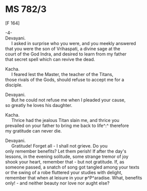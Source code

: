 # MS 782/3

[F 164]

-4- \
Devayani. \
&nbsp;&nbsp;&nbsp;&nbsp;&nbsp;I asked in surprise who you were, and you meekly answered \
that you were the son of Vrihaspati, a divine sage at the \
court of the God Indra, and desired to learn from my father \
that secret spell which can revive the dead. 

Kacha. \
&nbsp;&nbsp;&nbsp;&nbsp;&nbsp;I feared lest the Master, the teacher of the Titans, \
those rivals of the Gods, should refuse to accept me for a \
disciple. 

Devayani. \
&nbsp;&nbsp;&nbsp;&nbsp;&nbsp;But he could not refuse me when I pleaded your cause, \
so greatly he loves his daughter. 

Kacha. \
&nbsp;&nbsp;&nbsp;&nbsp;&nbsp;Thrice had the jealous Titan slain me, and thrice you \
prevailed on your father to bring me back to life^:^ therefore \
my gratitude can never die. 

Devayani. \
&nbsp;&nbsp;&nbsp;&nbsp;&nbsp;Gratitude! Forget all - I shall not grieve. Do you \
only remember benefits? Let them perish! If after the day's \
lessons, in the evening solitude, some strange tremor of joy \
shook your heart, remember that - but not gratitude. If, as \
someone passed, a snatch of song got tangled among your texts \
or the swing of a robe fluttered your studies with delight, \
remember that when at leisure in your ~~p~~^P^aradise. What, benefits \
only! - and neither beauty nor love nor aught else?
